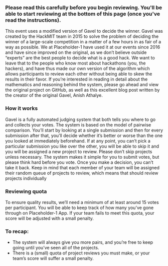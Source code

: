 ### Please read this carefully before you begin reviewing. You'll be able to start reviewing at the bottom of this page (once you've read the instructions).

This event uses a modified version of Gavel to decide the winner. Gavel was created by the HackMIT team in 2015 to solve the problem of deciding the winner of a large-scale competition in a matter of a few hours in as fair of a way as possible. We at Placeholder-1 have used it at our events since 2016 and have since improved on the original, as we don’t believe outside “experts” are the best people to decide what is a good hack. We want to leave that to the people who know most about hackathons (you, the hackers), and have thus made our own version of the algorithm which allows participants to review each other without being able to skew the results in their favor. If you’re interested in reading in detail about the mathematics and reasoning behind the system, please go ahead and view the original project on GitHub, as well as this excellent blog post written by the creator of the original Gavel, Anish Athalye.

### How it works

Gavel is a fully automated judging system that both tells you where to go and collects your votes. The system is based on the model of pairwise comparison. You’ll start by looking at a single submission and then for every submission after that, you’ll decide whether it’s better or worse than the one you looked at immediately beforehand. If at any point, you can’t pick a particular submission you like over the other, you will be able to skip it and you will be assigned a new project to review. Please don’t skip projects unless necessary. The system makes it simple for you to submit votes, but please think hard before you vote. Once you make a decision, you can’t take it back.
Keep in mind that each member of your team will be assigned their random queue of projects to review, which means that should review projects individually

### Reviewing quota

To ensure quality results, we’ll need a minimum of at least around 15 votes per participant. You will be able to keep track of how many you’ve gone through on Placeholder-1 App. If your team fails to meet this quota, your score will be adjusted with a small penalty.

### To recap:

- The system will always give you more pairs, and you’re free to keep going until you’ve seen all of the projects.
- There is a (small) quota of project reviews you must make, or your team’s score will suffer a small penalty.